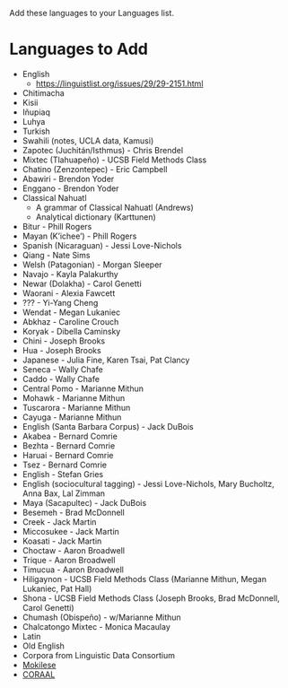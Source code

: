 Add these languages to your Languages list.

# Languages to Add
- English
  - https://linguistlist.org/issues/29/29-2151.html
- Chitimacha
- Kisii
- Iñupiaq
- Luhya
- Turkish
- Swahili (notes, UCLA data, Kamusi)
- Zapotec (Juchitán/Isthmus) - Chris Brendel
- Mixtec (Tlahuapeño) - UCSB Field Methods Class
- Chatino (Zenzontepec) - Eric Campbell
- Abawiri - Brendon Yoder
- Enggano - Brendon Yoder
- Classical Nahuatl
  - A grammar of Classical Nahuatl (Andrews)
  - Analytical dictionary (Karttunen)
- Bitur - Phill Rogers
- Mayan (Kʼicheeʼ) - Phill Rogers
- Spanish (Nicaraguan) - Jessi Love-Nichols
- Qiang - Nate Sims
- Welsh (Patagonian) - Morgan Sleeper
- Navajo - Kayla Palakurthy
- Newar (Dolakha) - Carol Genetti
- Waorani - Alexia Fawcett
- ??? - Yi-Yang Cheng
- Wendat - Megan Lukaniec
- Abkhaz - Caroline Crouch
- Koryak - Dibella Caminsky
- Chini - Joseph Brooks
- Hua - Joseph Brooks
- Japanese - Julia Fine, Karen Tsai, Pat Clancy
- Seneca - Wally Chafe
- Caddo - Wally Chafe
- Central Pomo - Marianne Mithun
- Mohawk - Marianne Mithun
- Tuscarora - Marianne Mithun
- Cayuga - Marianne Mithun
- English (Santa Barbara Corpus) - Jack DuBois
- Akabea - Bernard Comrie
- Bezhta - Bernard Comrie
- Haruai - Bernard Comrie
- Tsez - Bernard Comrie
- English - Stefan Gries
- English (sociocultural tagging) - Jessi Love-Nichols, Mary Bucholtz, Anna Bax, Lal Zimman
- Maya (Sacapultec) - Jack DuBois
- Besemeh - Brad McDonnell
- Creek - Jack Martin
- Miccosukee - Jack Martin
- Koasati - Jack Martin
- Choctaw - Aaron Broadwell
- Trique - Aaron Broadwell
- Timucua - Aaron Broadwell
- Hiligaynon - UCSB Field Methods Class (Marianne Mithun, Megan Lukaniec, Pat Hall)
- Shona - UCSB Field Methods Class (Joseph Brooks, Brad McDonnell, Carol Genetti)
- Chumash (Obispeño) - w/Marianne Mithun
- Chalcatongo Mixtec - Monica Macaulay
- Latin
- Old English
- Corpora from Linguistic Data Consortium
- [Mokilese](https://scholarspace.manoa.hawaii.edu/handle/10125/43658)
- [CORAAL](https://oraal.uoregon.edu/coraal)
